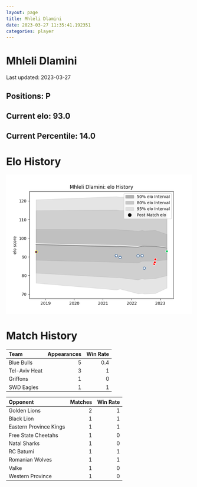 ```yaml
---  
layout: page  
title: Mhleli Dlamini  
date: 2023-03-27 11:35:41.192351  
categories: player  
---
```

# Mhleli Dlamini


Last updated: 2023-03-27
## Positions: P

## Current elo: 93.0

## Current Percentile: 14.0

# Elo History


![elo history](history_MhleliDlamini.png)
# Match History


| Team          |   Appearances |   Win Rate |
|:--------------|--------------:|-----------:|
| Blue Bulls    |             5 |        0.4 |
| Tel-Aviv Heat |             3 |        1   |
| Griffons      |             1 |        0   |
| SWD Eagles    |             1 |        1   |

| Opponent               |   Matches |   Win Rate |
|:-----------------------|----------:|-----------:|
| Golden Lions           |         2 |          1 |
| Black Lion             |         1 |          1 |
| Eastern Province Kings |         1 |          1 |
| Free State Cheetahs    |         1 |          0 |
| Natal Sharks           |         1 |          0 |
| RC Batumi              |         1 |          1 |
| Romanian Wolves        |         1 |          1 |
| Valke                  |         1 |          0 |
| Western Province       |         1 |          0 |